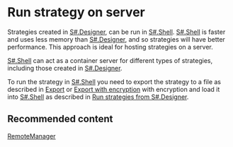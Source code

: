 # Run strategy on server

Strategies created in [S\#.Designer](Designer.md), can be run in [S\#.Shell](Shell.md). [S\#.Shell](Shell.md) is faster and uses less memory than [S\#.Designer](Designer.md), and so strategies will have better performance. This approach is ideal for hosting strategies on a server.

[S\#.Shell](Shell.md) can act as a container server for different types of strategies, including those created in [S\#.Designer](Designer.md).

To run the strategy in [S\#.Shell](Shell.md) you need to export the strategy to a file as described in [Export](Designer_Export_strategies.md) or [Export with encryption](Designer_Encryption.md) with encryption and load it into [S\#.Shell](Shell.md) as described in [Run strategies from S\#.Designer](Shell_run_Designer_strategy.md).

## Recommended content

[RemoteManager](Shell_RemoteManager.md)
